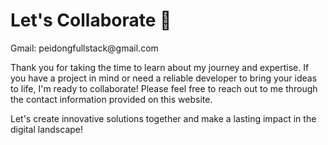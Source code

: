 
<script setup>
import { VPTeamMembers } from 'vitepress/theme'

const members = [
  {
    avatar: 'https://avatars.githubusercontent.com/u/38892121?s=400&u=e47f8731eed4db3492463c84cc9100ce030b81cd&v=4',
    name: 'Peidong He',
    title: 'Full-Stack Engineer',
    links: [
      { icon: 'linkedin', link: 'https://www.linkedin.com/in/peidong-he/' },
      { icon: 'github', link: 'https://github.com/Thomasbulls' },
    ]
  }
]
</script>



# Let's Collaborate :partying_face:

<VPTeamMembers size="small" :members="members" />
Gmail: peidongfullstack@gmail.com <br>

Thank you for taking the time to learn about my journey and expertise. If you have a project in mind or need a reliable developer to bring your ideas to life, I'm ready to collaborate! Please feel free to reach out to me through the contact information provided on this website.

Let's create innovative solutions together and make a lasting impact in the digital landscape!

